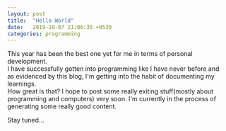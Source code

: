 ```yaml
---
layout: post
title:  "Hello World"
date:   2019-10-07 21:06:35 +0530
categories: programming
---
```


This year has been the best one yet for me in terms of personal development.  
I have successfully gotten into programming like I have never before and  
as evidenced by this blog, I'm getting into the habit of documenting my learnings.  
How great is that? I hope to post some really exiting stuff(mostly about programming and computers) very soon.
I'm currently in the process of generating some really good content.

Stay tuned...

